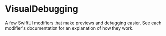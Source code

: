 #  VisualDebugging

A few SwiftUI modifiers that make previews and debugging easier.
See each modifier's documentation for an explanation of how they work.

